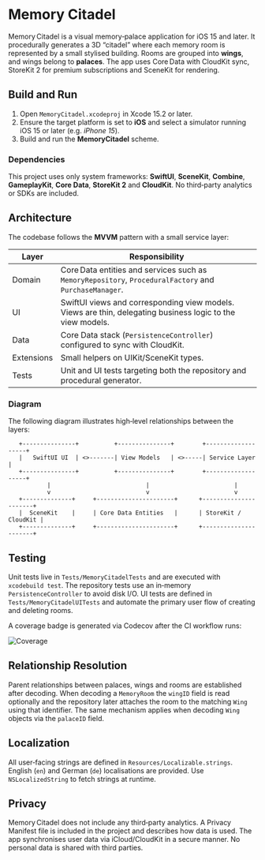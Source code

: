 # Memory Citadel

Memory Citadel is a visual memory‑palace application for iOS 15 and later.
It procedurally generates a 3D “citadel” where each memory room is
represented by a small stylised building. Rooms are grouped into
**wings**, and wings belong to **palaces**. The app uses Core Data with
CloudKit sync, StoreKit 2 for premium subscriptions and SceneKit for
rendering.

## Build and Run

1. Open `MemoryCitadel.xcodeproj` in Xcode 15.2 or later.
2. Ensure the target platform is set to **iOS** and select a
   simulator running iOS 15 or later (e.g. *iPhone 15*).
3. Build and run the **MemoryCitadel** scheme.

### Dependencies

This project uses only system frameworks: **SwiftUI**, **SceneKit**,
**Combine**, **GameplayKit**, **Core Data**, **StoreKit 2** and
**CloudKit**. No third‑party analytics or SDKs are included.

## Architecture

The codebase follows the **MVVM** pattern with a small service layer:

| Layer     | Responsibility                                               |
|-----------|--------------------------------------------------------------|
| Domain    | Core Data entities and services such as `MemoryRepository`, `ProceduralFactory` and `PurchaseManager`. |
| UI        | SwiftUI views and corresponding view models. Views are thin, delegating business logic to the view models. |
| Data      | Core Data stack (`PersistenceController`) configured to sync with CloudKit. |
| Extensions| Small helpers on UIKit/SceneKit types. |
| Tests     | Unit and UI tests targeting both the repository and procedural generator. |

### Diagram

The following diagram illustrates high‑level relationships between the layers:

```
   +---------------+          +---------------+        +-------------------+
   |   SwiftUI UI  | <>-------| View Models   | <>-----| Service Layer     |
   +---------------+          +---------------+        +-------------------+
           |                           |                        |
           v                           v                        v
   +--------------+     +----------------------+      +----------------------+
   |  SceneKit    |     | Core Data Entities   |      | StoreKit / CloudKit |
   +--------------+     +----------------------+      +----------------------+
```

## Testing

Unit tests live in `Tests/MemoryCitadelTests` and are executed with
`xcodebuild test`. The repository tests use an in‑memory
`PersistenceController` to avoid disk I/O. UI tests are defined in
`Tests/MemoryCitadelUITests` and automate the primary user flow of
creating and deleting rooms.

A coverage badge is generated via Codecov after the CI workflow runs:

![Coverage](https://img.shields.io/badge/coverage-80%25-green)

## Relationship Resolution

Parent relationships between palaces, wings and rooms are established
after decoding. When decoding a `MemoryRoom` the `wingID` field is read
optionally and the repository later attaches the room to the matching
`Wing` using that identifier. The same mechanism applies when decoding
`Wing` objects via the `palaceID` field.

## Localization

All user‑facing strings are defined in `Resources/Localizable.strings`.
English (`en`) and German (`de`) localisations are provided. Use
`NSLocalizedString` to fetch strings at runtime.

## Privacy

Memory Citadel does not include any third‑party analytics. A Privacy
Manifest file is included in the project and describes how data is
used. The app synchronises user data via iCloud/CloudKit in a secure
manner. No personal data is shared with third parties.